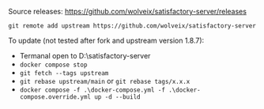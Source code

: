 Source releases: https://github.com/wolveix/satisfactory-server/releases

`git remote add upstream https://github.com/wolveix/satisfactory-server`

To update (not tested after fork and upstream version 1.8.7):
- Termanal open to D:\satisfactory-server
- `docker compose stop`
- `git fetch --tags upstream`
- `git rebase upstream/main` or `git rebase tags/x.x.x`
- `docker compose -f .\docker-compose.yml -f .\docker-compose.override.yml up -d --build`